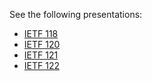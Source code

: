 See the following presentations:

* [IETF 118](https://www.youtube.com/embed/QDiHD9I64T4?start=3338&end=3530)
* [IETF 120](https://www.youtube.com/embed/2L2YaBMAK9g?start=2723&end=3717)
* [IETF 121](https://www.youtube.com/embed/kQvBFVUzuUI?start=3734&end=4452)
* [IETF 122](https://www.youtube.com/embed/NkbWXK1I-74?start=1704&end=2493)
